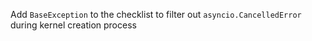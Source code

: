 Add `BaseException` to the checklist to filter out `asyncio.CancelledError` during kernel creation process
